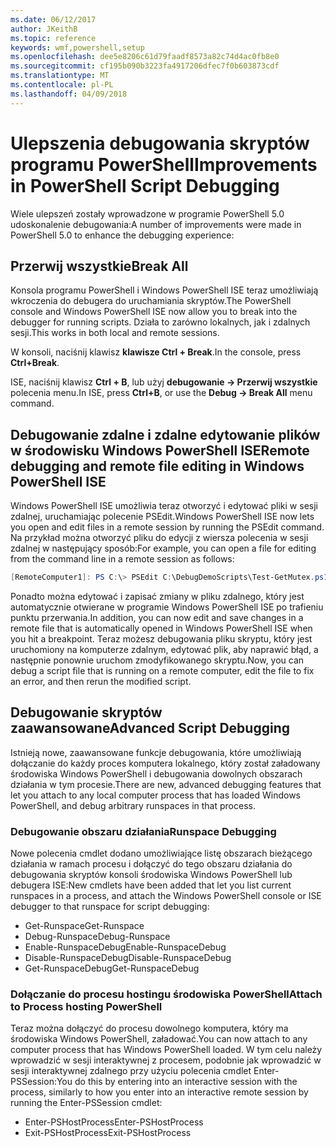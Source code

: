 ```yaml
---
ms.date: 06/12/2017
author: JKeithB
ms.topic: reference
keywords: wmf,powershell,setup
ms.openlocfilehash: dee5e8206c61d79faadf8573a82c74d4ac0fb8e0
ms.sourcegitcommit: cf195b090b3223fa4917206dfec7f0b603873cdf
ms.translationtype: MT
ms.contentlocale: pl-PL
ms.lasthandoff: 04/09/2018
---
```

# <a name="improvements-in-powershell-script-debugging"></a><span data-ttu-id="1bcf7-102">Ulepszenia debugowania skryptów programu PowerShell</span><span class="sxs-lookup"><span data-stu-id="1bcf7-102">Improvements in PowerShell Script Debugging</span></span>

<span data-ttu-id="1bcf7-103">Wiele ulepszeń zostały wprowadzone w programie PowerShell 5.0 udoskonalenie debugowania:</span><span class="sxs-lookup"><span data-stu-id="1bcf7-103">A number of improvements were made in PowerShell 5.0 to enhance the debugging experience:</span></span>

## <a name="break-all"></a><span data-ttu-id="1bcf7-104">Przerwij wszystkie</span><span class="sxs-lookup"><span data-stu-id="1bcf7-104">Break All</span></span>

<span data-ttu-id="1bcf7-105">Konsola programu PowerShell i Windows PowerShell ISE teraz umożliwiają wkroczenia do debugera do uruchamiania skryptów.</span><span class="sxs-lookup"><span data-stu-id="1bcf7-105">The PowerShell console and Windows PowerShell ISE now allow you to break into the debugger for running scripts.</span></span> <span data-ttu-id="1bcf7-106">Działa to zarówno lokalnych, jak i zdalnych sesji.</span><span class="sxs-lookup"><span data-stu-id="1bcf7-106">This works in both local and remote sessions.</span></span>

<span data-ttu-id="1bcf7-107">W konsoli, naciśnij klawisz **klawisze Ctrl + Break**.</span><span class="sxs-lookup"><span data-stu-id="1bcf7-107">In the console, press **Ctrl+Break**.</span></span>

<span data-ttu-id="1bcf7-108">ISE, naciśnij klawisz **Ctrl + B**, lub użyj **debugowanie -> Przerwij wszystkie** polecenia menu.</span><span class="sxs-lookup"><span data-stu-id="1bcf7-108">In ISE, press **Ctrl+B**, or use the **Debug -> Break All** menu command.</span></span>

## <a name="remote-debugging-and-remote-file-editing-in-windows-powershell-ise"></a><span data-ttu-id="1bcf7-109">Debugowanie zdalne i zdalne edytowanie plików w środowisku Windows PowerShell ISE</span><span class="sxs-lookup"><span data-stu-id="1bcf7-109">Remote debugging and remote file editing in Windows PowerShell ISE</span></span>

<span data-ttu-id="1bcf7-110">Windows PowerShell ISE umożliwia teraz otworzyć i edytować pliki w sesji zdalnej, uruchamiając polecenie PSEdit.</span><span class="sxs-lookup"><span data-stu-id="1bcf7-110">Windows PowerShell ISE now lets you open and edit files in a remote session by running the PSEdit command.</span></span>
<span data-ttu-id="1bcf7-111">Na przykład można otworzyć pliku do edycji z wiersza polecenia w sesji zdalnej w następujący sposób:</span><span class="sxs-lookup"><span data-stu-id="1bcf7-111">For example, you can open a file for editing from the command line in a remote session as follows:</span></span>

```powershell
[RemoteComputer1]: PS C:\> PSEdit C:\DebugDemoScripts\Test-GetMutex.ps1
```

<span data-ttu-id="1bcf7-112">Ponadto można edytować i zapisać zmiany w pliku zdalnego, który jest automatycznie otwierane w programie Windows PowerShell ISE po trafieniu punktu przerwania.</span><span class="sxs-lookup"><span data-stu-id="1bcf7-112">In addition, you can now edit and save changes in a remote file that is automatically opened in Windows PowerShell ISE when you hit a breakpoint.</span></span>
<span data-ttu-id="1bcf7-113">Teraz możesz debugowania pliku skryptu, który jest uruchomiony na komputerze zdalnym, edytować plik, aby naprawić błąd, a następnie ponownie uruchom zmodyfikowanego skryptu.</span><span class="sxs-lookup"><span data-stu-id="1bcf7-113">Now, you can debug a script file that is running on a remote computer, edit the file to fix an error, and then rerun the modified script.</span></span>

## <a name="advanced-script-debugging"></a><span data-ttu-id="1bcf7-114">Debugowanie skryptów zaawansowane</span><span class="sxs-lookup"><span data-stu-id="1bcf7-114">Advanced Script Debugging</span></span>

<span data-ttu-id="1bcf7-115">Istnieją nowe, zaawansowane funkcje debugowania, które umożliwiają dołączanie do każdy proces komputera lokalnego, który został załadowany środowiska Windows PowerShell i debugowania dowolnych obszarach działania w tym procesie.</span><span class="sxs-lookup"><span data-stu-id="1bcf7-115">There are new, advanced debugging features that let you attach to any local computer process that has loaded Windows PowerShell, and debug arbitrary runspaces in that process.</span></span>

### <a name="runspace-debugging"></a><span data-ttu-id="1bcf7-116">Debugowanie obszaru działania</span><span class="sxs-lookup"><span data-stu-id="1bcf7-116">Runspace Debugging</span></span>

<span data-ttu-id="1bcf7-117">Nowe polecenia cmdlet dodano umożliwiające listę obszarach bieżącego działania w ramach procesu i dołączyć do tego obszaru działania do debugowania skryptów konsoli środowiska Windows PowerShell lub debugera ISE:</span><span class="sxs-lookup"><span data-stu-id="1bcf7-117">New cmdlets have been added that let you list current runspaces in a process, and attach the Windows PowerShell console or ISE debugger to that runspace for script debugging:</span></span>

-   <span data-ttu-id="1bcf7-118">Get-Runspace</span><span class="sxs-lookup"><span data-stu-id="1bcf7-118">Get-Runspace</span></span>
-   <span data-ttu-id="1bcf7-119">Debug-Runspace</span><span class="sxs-lookup"><span data-stu-id="1bcf7-119">Debug-Runspace</span></span>
-   <span data-ttu-id="1bcf7-120">Enable-RunspaceDebug</span><span class="sxs-lookup"><span data-stu-id="1bcf7-120">Enable-RunspaceDebug</span></span>
-   <span data-ttu-id="1bcf7-121">Disable-RunspaceDebug</span><span class="sxs-lookup"><span data-stu-id="1bcf7-121">Disable-RunspaceDebug</span></span>
-   <span data-ttu-id="1bcf7-122">Get-RunspaceDebug</span><span class="sxs-lookup"><span data-stu-id="1bcf7-122">Get-RunspaceDebug</span></span>

### <a name="attach-to-process-hosting-powershell"></a><span data-ttu-id="1bcf7-123">Dołączanie do procesu hostingu środowiska PowerShell</span><span class="sxs-lookup"><span data-stu-id="1bcf7-123">Attach to Process hosting PowerShell</span></span>

<span data-ttu-id="1bcf7-124">Teraz można dołączyć do procesu dowolnego komputera, który ma środowiska Windows PowerShell, załadować.</span><span class="sxs-lookup"><span data-stu-id="1bcf7-124">You can now attach to any computer process that has Windows PowerShell loaded.</span></span> <span data-ttu-id="1bcf7-125">W tym celu należy wprowadzić w sesji interaktywnej z procesem, podobnie jak wprowadzić w sesji interaktywnej zdalnego przy użyciu polecenia cmdlet Enter-PSSession:</span><span class="sxs-lookup"><span data-stu-id="1bcf7-125">You do this by entering into an interactive session with the process, similarly to how you enter into an interactive remote session by running the Enter-PSSession cmdlet:</span></span>

-   <span data-ttu-id="1bcf7-126">Enter-PSHostProcess</span><span class="sxs-lookup"><span data-stu-id="1bcf7-126">Enter-PSHostProcess</span></span>
-   <span data-ttu-id="1bcf7-127">Exit-PSHostProcess</span><span class="sxs-lookup"><span data-stu-id="1bcf7-127">Exit-PSHostProcess</span></span>